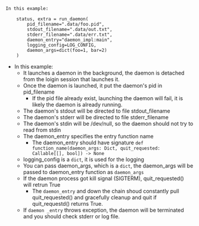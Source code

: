 ```
In this example:

    status, extra = run_daemon(
        pid_filename=".data/foo.pid",
        stdout_filename=".data/out.txt",
        stderr_filename=".data/err.txt",
        daemon_entry="daemon_impl:main",
        logging_config=LOG_CONFIG,
        daemon_args=dict(foo=1, bar=2)
    )
```
* In this example:
    * It launches a daemon in the background, the daemon is detached from the loigin session that launches it.
    * Once the daemon is launched, it put the daemon's pid in pid_filename
        * If the pid file already exist, launching the daemon will fail, it is likely the daemon is already running.
    * The daemon's stdout will be directed to file stdout_filename
    * The daemon's stderr will be directed to file stderr_filename
    * The daemon's stdin will be /dev/null, so the daemon should not try to read from stdin
    * The daemon_entry specifies the entry function name
        * The daemon_entry should have signature `def function_name(daemon_args: Dict, quit_requested: Callable[[], bool]) -> None`
    * logging_config is a `dict`, it is used for the logging
    * You can pass daemon_args, which is a `dict`, the daemon_args will be passed to daemon_entry function as `daemon_args`
    * If the daemon process got kill signal (SIGTERM), quit_requested() will retrun True
        * The `daemon_entry` and down the chain shoud constantly pull quit_requested() and gracefully cleanup and quit if quit_requestd() returns True.
    * If `daemon _entry` throws exception, the daemon will be terminated and you should check stderr or log file.
